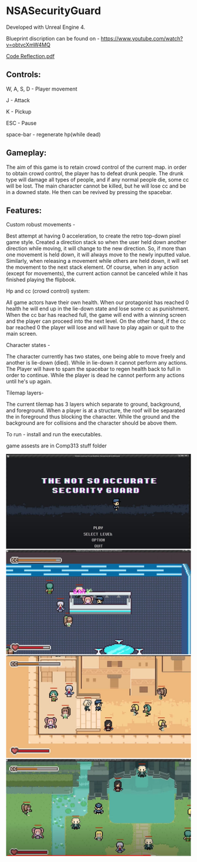 # NSASecurityGuard

Developed with Unreal Engine 4.

Blueprint discription can be found on - https://www.youtube.com/watch?v=obtvcXmW4MQ

[Code Reflection.pdf](Code_Reflection.pdf)

Controls:
---
W, A, S, D  - Player movement

J           - Attack

K           - Pickup

ESC         - Pause

space-bar   - regenerate hp(while dead)

Gameplay:
---
The aim of this game is to retain crowd control of the current map. in order to obtain crowd control, the player has to defeat drunk people.
The drunk type will damage all types of people, and if any normal people die, some cc will be lost. The main character cannot be killed,
but he will lose cc and be in a downed state. He then can be revived by pressing the spacebar. 


Features:
---
Custom robust movements -

Best attempt at having 0 acceleration, to create the retro top-down pixel game style.
Created a direction stack so when the user held down another direction while moving, it will change to the new direction.
So, if more than one movement is held down, it will always move to the newly inputted value.
Similarly, when releasing a movement while others are held down, it will set the movement to the next stack element.
Of course, when in any action (except for movements), the current action cannot be canceled while it has finished playing the flipbook. 

Hp and cc (crowd control) system:

All game actors have their own health. When our protagonist has reached 0 health he will end up in the lie-down state and lose some cc as punishment.
When the cc bar has reached full, the game will end with a winning screen and the player can proceed into the next level. On the other hand, if the cc bar reached 0 the player
will lose and will have to play again or quit to the main screen.


Character states - 

The character currently has two states, one being able to move freely and another is lie-down (died). While in lie-down it cannot perform any actions.
The Player will have to spam the spacebar to regen health back to full in order to continue. While the player is dead he cannot perform any actions until he's up again.

Tilemap layers-

The current tilemap has 3 layers which separate to ground, background, and foreground. When a player is at a structure,
the roof will be separated the in foreground thus blocking the character.
While the ground and the background are for collisions and the character should be above them.

To run - install and run the executables.

game assests are in Comp313 stuff folder

![nsasg](/screen/nsasg.JPG)
![nsasg](/screen/bar.JPG)
![nsasg](/screen/oasis.JPG)
![nsasg](/screen/park.JPG)
